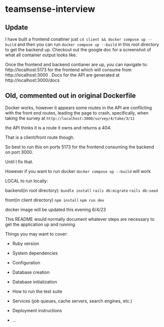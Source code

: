 # teamsense-interview

## Update
I have built a frontend conatiner just `cd client && docker compose up --build` and then you can run `docker compose up --build` in this root directory to get the backend up.
Checkout out the google doc for a screenshot of what all container output looks like.

Once the frontend and backend contianer are up, you can navigate to: http://localhost:5173 for the frontend which will consume from http://localhost:3000 . Docs for the API are generated at  http://localhost:3000/docs



## Old, commented out in original Dockerfile
Docker works, however it appears some routes in the API are conflicting with the front end routes, leading the page to crash, specifically, when taking the survey at `http://localhost:3000/survey/4/take/3/11`

the API thinks it is a route it owns and returns a 404.

That is a client/front route though.

So best to run this on ports 5173 for the frontend consuming the backend on port 3000.

Until I fix that.

However if you want to run docker `docker compose up --build` will work



LOCAL
to run locally:

backend(in root directory):
`bundle install`
`rails db:migrate`
`rails db:seed`

front(in client directory)
`npm install`
`npm run dev`

docker image will be updated this evening 6/4/23

This README would normally document whatever steps are necessary to get the
application up and running.

Things you may want to cover:

* Ruby version

* System dependencies

* Configuration

* Database creation

* Database initialization

* How to run the test suite

* Services (job queues, cache servers, search engines, etc.)

* Deployment instructions

* ...
